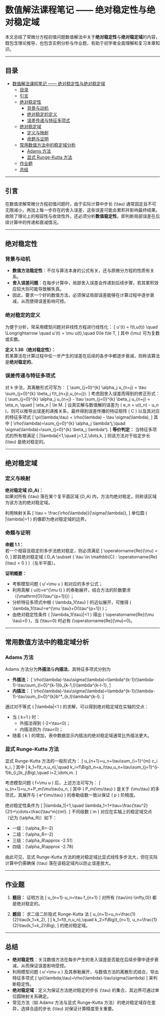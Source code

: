 # 数值解法课程笔记 —— 绝对稳定性与绝对稳定域

本文总结了常微分方程初值问题数值解法中关于**绝对稳定性**与**绝对稳定域**的内容，既包含理论推导，也包含实例分析与作业题，有助于初学者全面理解和复习本章知识。

---

## 目录
- [数值解法课程笔记 —— 绝对稳定性与绝对稳定域](#数值解法课程笔记--绝对稳定性与绝对稳定域)
  - [目录](#目录)
  - [引言](#引言)
  - [绝对稳定性](#绝对稳定性)
    - [背景与动机](#背景与动机)
    - [绝对稳定的定义](#绝对稳定的定义)
    - [误差传递与特征多项式](#误差传递与特征多项式)
  - [绝对稳定域](#绝对稳定域)
    - [定义与映射](#定义与映射)
    - [命题与证明](#命题与证明)
  - [常用数值方法中的稳定域分析](#常用数值方法中的稳定域分析)
    - [Adams 方法](#adams-方法)
    - [显式 Runge-Kutta 方法](#显式-runge-kutta-方法)
  - [作业题](#作业题)
  - [总结](#总结)

---

## 引言

在数值求解常微分方程初值问题时，由于实际计算中步长 \(\tau\) 通常固定且不可无限减小，再加上每一步存在的舍入误差，这些误差可能会累积并影响最终结果。故除了理论上的相容性与收敛性外，还必须分析**数值稳定性**，即判断局部误差在后续计算中的传递和衰减情况。

---

## 绝对稳定性

### 背景与动机

- **数值方法稳定性**：不仅与算法本身的公式有关，还与原微分方程的性质有关系。
- **舍入误差问题**：在每步计算中，局部舍入误差会传递到后续步骤，若其累积效应较大则可能导致解失真。
- 因此，要求一个好的数值方法，必须保证局部误差能够在计算过程中逐步衰减，从而使得误差影响可控。

### 绝对稳定的定义

为便于分析，常采用模型问题对非线性方程进行线性化：
\[
u'(t) = f(t,u(t)) \quad \Longrightarrow \quad u'(t) = \mu u(t),\quad 0\le t\le T,
\]
其中 \(\mu\) 可为复数或实数。

**定义 1.36（绝对稳定性）：**  
若某算法在计算过程中任一步产生的误差在后续的各步中都逐步衰减，则称该算法是**绝对稳定的**。

### 误差传递与特征多项式

对 k 步法，其离散形式可写为：
\[
\sum_{j=0}^{k} \alpha_j u_{n+j} = \tau \sum_{j=0}^{k} \beta_j f(t_{n+j},u_{n+j}).
\]
考虑因舍入误差而得到的修正形式：
\[
\sum_{j=0}^{k} \alpha_j u_{n+j} - \tau \sum_{j=0}^{k} \beta_j u_{n+j} = \eta_n, \quad | \eta_n | \le M.
\]
设真实解与数值解的误差为 \( e_n = u(t_n) - u_n \)，则可以推导出误差的递推关系，最终得到误差传播的特征矩阵 \( C \) 以及其对应的特征多项式
\[
\pi(\lambda;\tau) = \rho(\lambda) - \tau \sigma(\lambda),
\]
其中
\[
\rho(\lambda)=\sum_{j=0}^{k} \alpha_j \lambda^j,\quad \sigma(\lambda)=\sum_{j=0}^{k} \beta_j \lambda^j.
\]
**等价判定：** 当特征多项式的所有根满足
\[
|\lambda|<1,\quad j=1,2,\dots,k,
\]
则该方法对于给定步长 \(\tau\) 是绝对稳定的。

---

## 绝对稳定域

### 定义与映射

**绝对稳定域 \(D_A\)：**  
如果对所有 \(\tau\) 落在某个复平面区域 \(D_A\) 内，方法均绝对稳定，则称该区域为该方法的绝对稳定域。

利用映射关系
\[
\tau = \frac{\rho(\lambda)}{\sigma(\lambda)},
\]
单位圆 \( |\lambda|=1 \) 的像即为绝对稳定域的边界。

### 命题与证明

**命题 1.1：**  
若一个相容且稳定的多步法绝对稳定，则必须满足
\[
\operatorname{Re}(\mu) < 0,
\]
即其绝对稳定域 \( D_A \subset \{ \tau \in \mathbb{C} : \operatorname{Re}(\tau) < 0 \} \)（左半平面）。

**证明概要：**  
- 考察模型问题 \( u'=\mu u \) 和对应的多步公式；
- 利用真解 \( u(t)=e^{\mu t} \) 的泰勒展开，结合方法的阶数要求（\(\mathrm{O}(\tau^{p+1})\)）；
- 分析特征多项式中根 \( \lambda_1(\tau) \) 的近似展开，可推得 \( \lambda_1(\tau)=e^{\mu \tau}+O(\tau^{p+1}) \)；
- 由绝对稳定性条件 \( |\lambda_1(\tau)|<1 \) 得出 \( \operatorname{Re}(\mu \tau)<0 \)，当 \(\tau>0\) 时必有 \(\operatorname{Re}(\mu)<0\)。

---

## 常用数值方法中的稳定域分析

### Adams 方法

Adams 方法分为**外插法**与**内插法**，其特征多项式分别为
- **外插法：**
  \[
  \rho(\lambda)-\tau\sigma(\lambda)=\lambda^{k-1}(\lambda-1)-\tau\sum_{l=0}^{k-1}b_{k-1,l}\lambda^{k-l-1},
  \]
- **内插法：**
  \[
  \rho(\lambda)-\tau\sigma(\lambda)=\lambda^{k-1}(\lambda-1)-\tau\sum_{l=0}^{k}b^*_{k,l}\lambda^{k-l}.
  \]
  
通过对不等式 \( |\lambda|<1 \) 的求解，可以得到绝对稳定域在实轴的交点：
- 当 \( k=1 \) 时：
  - 外插法得到 \(-2<\tau<0\)；
  - 内插法则为 \(\tau<0\)；
- 随着 \( k \) 的增加，表中数据显示内插法的绝对稳定域通常比外插法更大。

### 显式 Runge-Kutta 方法

显式 Runge-Kutta 方法的一般形式为：
\[
u_{n+1}=u_n+\tau\sum_{i=1}^{m} c_i k_i,
\]
其中
\[
k_1=f(t_n,u_n),\quad k_i=f\Big(t_n+a_i\tau,u_n+\tau\sum_{j=1}^{i-1}b_{i,j}k_j\Big),\quad i=2,\dots,m.
\]

考虑模型问题 \( f=\mu u \) 后，上述方法可写为：
\[
u_{n+1}=u_n+P_m(\mu\tau)u_n,
\]
其中 \( P_m(\mu\tau) \) 是关于 \(\mu\tau\) 的多项式，其展开与 \( e^{\mu\tau} \) 的泰勒级数一致以保证 \( p \) 阶精度。

绝对稳定性条件为
\[
|\lambda_1|<1,\quad \lambda_1=1+\tau+\frac{\tau^2}{2!}+\cdots+\frac{\tau^m}{m!}.
\]
不同级数 \( m \) 对应在实轴上的稳定域交点（记为 \(\alpha_R\)）如下：
- 一级：\(\alpha_R=-2\)
- 二级：\(\alpha_R=-2\)
- 三级：\(\alpha_R\approx -2.51\)
- 四级：\(\alpha_R\approx -2.78\)

由此可见，显式 Runge-Kutta 方法的绝对稳定域比显式线性多步法大，但在实际计算中仍需确保 \(\tau\) 落在该稳定域内以防止误差放大。

---

## 作业题

1. **题目：** 证明方法
   \[
   u_{n+1}-u_n=\tau f_{n+1}
   \]
   对所有 \(\tau\in(-\infty,0)\) 都是绝对稳定的。

2. **题目：** 求二级二阶隐式 Runge-Kutta 法
   \[
   u_{n+1}=u_n+\frac{1}{2}\tau(k_1+k_2),
   \]
   \[
   k_1=f(t_n,u_n),\quad k_2=f\Big(t_{n+1}, u_n+\frac{1}{2}\tau(k_1+k_2)\Big),
   \]
   的绝对稳定域。

---

## 总结

- **绝对稳定性**：关注数值方法在每步产生的舍入误差是否能在后续步骤中逐步衰减，从而保证误差影响受控。
- 利用模型问题 \( u'=\mu u \) 及其泰勒展开，与数值方法的离散形式结合，导出特征多项式
  \[
  \pi(\lambda;\tau)=\rho(\lambda)-\tau\sigma(\lambda)
  \]
  来判断稳定性。
- **绝对稳定域**：定义为保证方法绝对稳定的步长 \(\tau\) 的集合，其边界可通过单位圆映射关系确定。
- 常见方法（如 Adams 方法与显式 Runge-Kutta 方法）的绝对稳定域存在差异，选择合适的步长 \(\tau\) 对保证计算精度至关重要。
